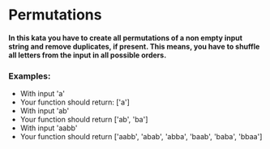 # Permutations

#### In this kata you have to create all permutations of a non empty input string and remove duplicates, if present. This means, you have to shuffle all letters from the input in all possible orders.

### Examples:

- With input 'a'
- Your function should return: ['a']
- With input 'ab'
- Your function should return ['ab', 'ba']
- With input 'aabb'
- Your function should return ['aabb', 'abab', 'abba', 'baab', 'baba', 'bbaa']
